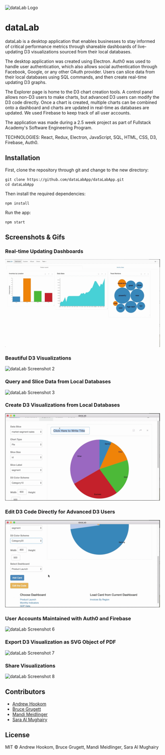 ![dataLab Logo](./assets/grahics/datalaplogo.png "dataLab Logo")
# dataLab
dataLab is a desktop application that enables businesses to stay informed of critical performance metrics through shareable dashboards of live-updating D3 visualizations sourced from their local databases.

The desktop application was created using Electron. Auth0 was used to handle user authentication, which also allows social authentication through Facebook, Google, or any other OAuth provider. Users can slice data from their local databases using SQL commands, and then create real-time updating D3 graphs.

The Explorer page is home to the D3 chart creation tools. A control panel allows non-D3 users to make charts, but advanced D3 users can modify the D3 code directly. Once a chart is created, multiple charts can be combined onto a dashboard and charts are updated in real-time as databases are updated. We used Firebase to keep track of all user accounts.

The application was made during a 2.5 week project as part of Fullstack Academy's Software Engineering Program.

TECHNOLOGIES: React, Redux, Electron, JavaScript, SQL, HTML, CSS, D3, Firebase, Auth0.

## Installation
First, clone the repository through git and change to the new directory:
```
git clone https://github.com/dataLabApp/dataLabApp.git
cd dataLabApp
```
Then install the required dependencies:
```
npm install
```
Run the app:
```
npm start
```

## Screenshots & Gifs
### Real-time Updating Dashboards
![dataLab Screenshot 1](./assets/gifs/dashboard.gif "dataLab")

### Beautiful D3 Visualizations
![dataLab Screenshot 2](./assets/gifs/gdp.gif "dataLab")

### Query and Slice Data from Local Databases
![dataLab Screenshot 3](./assets/gifs/sqlab.gif "dataLab")

### Create D3 Visualizations from Local Databases
![dataLab Screenshot 4](./assets/gifs/slice.gif "dataLab")

### Edit D3 Code Directly for Advanced D3 Users
![dataLab Screenshot 5](./assets/gifs/editthecode.gif "dataLab")

### User Accounts Maintained with Auth0 and Firebase
![dataLab Screenshot 6](./assets/gifs/login.gif "dataLab")

### Export D3 Visualization as SVG Object of PDF
![dataLab Screenshot 7](./assets/gifs/saving.gif "dataLab")

### Share Visualizations
![dataLab Screenshot 8](./assets/gifs/sharing.gif "dataLab")


## Contributors
* [Andrew Hookom](https://www.linkedin.com/in/ahookom/)
* [Bruce Grugett](https://www.linkedin.com/in/bruce-grugett/)
* [Mandi Meidlinger](https://www.linkedin.com/in/mandi-meidlinger/)
* [Sara Al Mughairy](https://www.linkedin.com/in/sawra/)

## License
MIT © Andrew Hookom, Bruce Grugett, Mandi Meidlinger, Sara Al Mughairy

